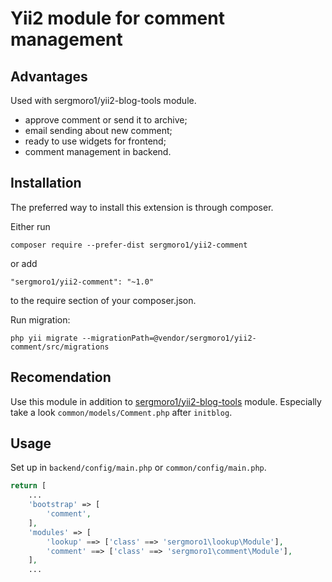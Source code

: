 Yii2 module for comment management
==================================

Advantages
----------

Used with sergmoro1/yii2-blog-tools module.

* approve comment or send it to archive;
* email sending about new comment;
* ready to use widgets for frontend;
* comment management in backend.

Installation
------------

The preferred way to install this extension is through composer.

Either run

`composer require --prefer-dist sergmoro1/yii2-comment`

or add

`"sergmoro1/yii2-comment": "~1.0"`

to the require section of your composer.json.

Run migration:
```
php yii migrate --migrationPath=@vendor/sergmoro1/yii2-comment/src/migrations
```

Recomendation
-------------

Use this module in addition to [sergmoro1/yii2-blog-tools](https://github.com/sergmoro1/yii2-blog-tools) module.
Especially take a look `common/models/Comment.php` after `initblog`.

Usage
-----

Set up in `backend/config/main.php` or `common/config/main.php`.

```php
return [
    ...
    'bootstrap' => [
        'comment',
    ],
    'modules' => [
        'lookup' ==> ['class' ==> 'sergmoro1\lookup\Module'],
        'comment' ==> ['class' ==> 'sergmoro1\comment\Module'],
    ],
    ...
```
